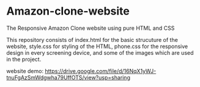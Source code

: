 # Amazon-clone-website
The Responsive Amazon Clone website using pure HTML and CSS

This repository consists of index.html for the basic strucuture of the website, style.css for styling of the HTML, phone.css for the responsive design in every screening device, and some of the images which are used in the project.

website demo: https://drive.google.com/file/d/16NqX1yWJ-tnuFgAzSmWdgwha79UffOTS/view?usp=sharing
